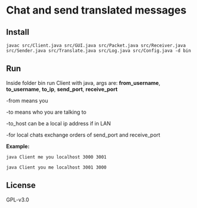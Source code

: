 # Chat and send translated messages

## Install

`javac src/Client.java src/GUI.java src/Packet.java src/Receiver.java src/Sender.java src/Translate.java src/Log.java src/Config.java -d bin`

## Run

Inside folder bin run Client with java, args are: **from_username**, **to_username**, **to_ip**, **send_port**, **receive_port**

-from means you

-to means who you are talking to

-to_host can be a local ip address if in LAN

-for local chats exchange orders of send_port and receive_port

**Example:**

`java Client me you localhost 3000 3001`


`java Client you me localhost 3001 3000`

## License

GPL-v3.0
